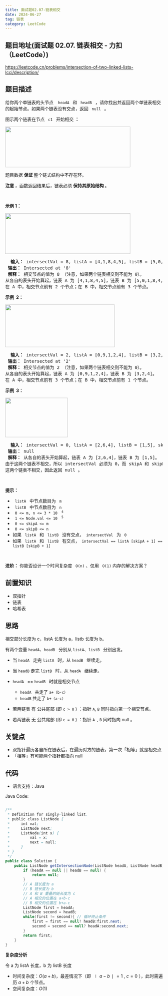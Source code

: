 ```yaml
---
title: 面试题02.07-链表相交
date: 2024-06-27
tag: 链表
category: LeetCode
---
```




## 题目地址(面试题 02.07. 链表相交 - 力扣（LeetCode）)

https://leetcode.cn/problems/intersection-of-two-linked-lists-lcci/description/

## 题目描述

<p> 给你两个单链表的头节点&nbsp; <code> headA </code> 和 <code> headB </code> ，请你找出并返回两个单链表相交的起始节点。如果两个链表没有交点，返回 <code> null </code> 。</p>

<p> 图示两个链表在节点 <code> c1 </code> 开始相交 <strong>：</strong> </p>

<p> <a href="https://assets.leetcode-cn.com/aliyun-lc-upload/uploads/2018/12/14/160_statement.png" target="_blank"> <img alt="" src="https://assets.leetcode-cn.com/aliyun-lc-upload/uploads/2018/12/14/160_statement.png" style="height: 130px; width: 400px;"> </a> </p>

<p> 题目数据 <strong> 保证 </strong> 整个链式结构中不存在环。</p>

<p> <strong> 注意 </strong>，函数返回结果后，链表必须 <strong> 保持其原始结构 </strong> 。</p>

<p>&nbsp; </p>

<p> <strong> 示例 1：</strong> </p>

<p> <a href="https://assets.leetcode.com/uploads/2018/12/13/160_example_1.png" target="_blank"> <img alt="" src="https://assets.leetcode-cn.com/aliyun-lc-upload/uploads/2018/12/14/160_example_1.png" style="height: 130px; width: 400px;"> </a> </p>

<pre> <strong> 输入：</strong> intersectVal = 8, listA = [4,1,8,4,5], listB = [5,0,1,8,4,5], skipA = 2, skipB = 3
<strong> 输出：</strong> Intersected at '8'
<strong> 解释：</strong> 相交节点的值为 8 （注意，如果两个链表相交则不能为 0）。
从各自的表头开始算起，链表 A 为 [4,1,8,4,5]，链表 B 为 [5,0,1,8,4,5]。
在 A 中，相交节点前有 2 个节点；在 B 中，相交节点前有 3 个节点。
</pre>

<p> <strong> 示例&nbsp; 2：</strong> </p>

<p> <a href="https://assets.leetcode.com/uploads/2018/12/13/160_example_2.png" target="_blank"> <img alt="" src="https://assets.leetcode-cn.com/aliyun-lc-upload/uploads/2018/12/14/160_example_2.png" style="height: 136px; width: 350px;"> </a> </p>

<pre> <strong> 输入：</strong> intersectVal&nbsp;= 2, listA = [0,9,1,2,4], listB = [3,2,4], skipA = 3, skipB = 1
<strong> 输出：</strong> Intersected at '2'
<strong> 解释：</strong> 相交节点的值为 2 （注意，如果两个链表相交则不能为 0）。
从各自的表头开始算起，链表 A 为 [0,9,1,2,4]，链表 B 为 [3,2,4]。
在 A 中，相交节点前有 3 个节点；在 B 中，相交节点前有 1 个节点。
</pre>

<p> <strong> 示例&nbsp; 3：</strong> </p>

<p> <a href="https://assets.leetcode.com/uploads/2018/12/13/160_example_3.png" target="_blank"> <img alt="" src="https://assets.leetcode-cn.com/aliyun-lc-upload/uploads/2018/12/14/160_example_3.png" style="height: 126px; width: 200px;"> </a> </p>

<pre> <strong> 输入：</strong> intersectVal = 0, listA = [2,6,4], listB = [1,5], skipA = 3, skipB = 2
<strong> 输出：</strong> null
<strong> 解释：</strong> 从各自的表头开始算起，链表 A 为 [2,6,4]，链表 B 为 [1,5]。
由于这两个链表不相交，所以 intersectVal 必须为 0，而 skipA 和 skipB 可以是任意值。
这两个链表不相交，因此返回 null 。
</pre>

<p>&nbsp; </p>

<p> <strong> 提示：</strong> </p>

<ul>
	<li> <code> listA </code> 中节点数目为 <code> m </code> </li>
	<li> <code> listB </code> 中节点数目为 <code> n </code> </li>
	<li> <code> 0 &lt;= m, n &lt;= 3 * 10 <sup> 4 </sup> </code> </li>
	<li> <code> 1 &lt;= Node.val &lt;= 10 <sup> 5 </sup> </code> </li>
	<li> <code> 0 &lt;= skipA &lt;= m </code> </li>
	<li> <code> 0 &lt;= skipB &lt;= n </code> </li>
	<li> 如果 <code> listA </code> 和 <code> listB </code> 没有交点，<code> intersectVal </code> 为 <code> 0 </code> </li>
	<li> 如果 <code> listA </code> 和 <code> listB </code> 有交点，<code> intersectVal == listA [skipA + 1] == listB [skipB + 1] </code> </li>
</ul>

<p>&nbsp; </p>

<p> <strong> 进阶：</strong> 你能否设计一个时间复杂度 <code> O(n)</code> 、仅用 <code> O(1)</code> 内存的解决方案？</p>


## 前置知识

- 双指针
- 链表
- 哈希表

## 思路

相交部分长度为 c，listA 长度为 a，listb 长度为 b。

有两个变量 `headA`、`headB ` 分别从 `listA`、`listB ` 分别出发。

- 当 `headA ` 走完 `listA ` 时，从 `headB ` 继续走。
- 当 `headB` 走完 `listB ` 时，从 `headA ` 继续走。
- `headA ` == `headB ` 时就是相交节点
  - `headA ` 共走了 `a+（b-c）`
  - `headB` 共走了 `b+（a-c）`

- 若两链表 有 公共尾部 (即 `c > 0` ) ：指针 `A`, `B` 同时指向第一个相交节点。

- 若两链表 无 公共尾部 (即 `c = 0` ) ：指针 `A `, `B` 同时指向 null 。


## 关键点

-  双指针遍历各自所在链表后，在遍历对方的链表，第一次「相等」就是相交点
-  「相等」有可能两个指针都指向 null

## 代码

- 语言支持：Java

Java Code:

```java

/**
 * Definition for singly-linked list.
 * public class ListNode {
 *     int val;
 *     ListNode next;
 *     ListNode(int x) {
 *         val = x;
 *         next = null;
 *     }
 * }
 */
public class Solution {
    public ListNode getIntersectionNode(ListNode headA, ListNode headB) {
        if (headA == null || headB == null) {
            return null;
        }
        // A 链长度为 a
        // B 链长度为 b
        // A 和 B 重叠的链长度为 c
        // A 相交的位置在 a+b-c
        // B 相交的位置在 b+a-c
        ListNode first = headA;
        ListNode second = headB;
        while(first != second){ // 循环终止条件
            first = first == null? headB:first.next;
            second = second == null? headA:second.next;
        }
        return first;
    }
}

```


**复杂度分析**

令 a 为 listA 长度，b 为 listB 长度

- 时间复杂度：$O(a+b)$，最差情况下（即 $∣a−b∣=1$ , $c=0$ ），此时需遍历 $a+b$ 个节点。
- 空间复杂度：$O(1)$
